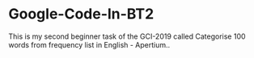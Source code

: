 # Google-Code-In-BT2
This is my second beginner task of the GCI-2019 called Categorise 100 words from frequency list in English - Apertium..
